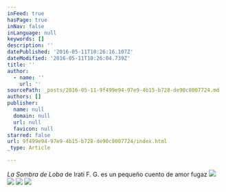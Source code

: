 ```yaml
---
inFeed: true
hasPage: true
inNav: false
inLanguage: null
keywords: []
description: ''
datePublished: '2016-05-11T10:26:16.107Z'
dateModified: '2016-05-11T10:26:04.739Z'
title: ''
author:
  - name: ''
    url: ''
sourcePath: _posts/2016-05-11-9f499e94-97e9-4b15-b728-de90c8007724.md
authors: []
publisher:
  name: null
  domain: null
  url: null
  favicon: null
starred: false
url: 9f499e94-97e9-4b15-b728-de90c8007724/index.html
_type: Article

---
```

_La Sombra de Loba_ de Irati F. G. es un pequeño cuento de amor fugaz
![](https://the-grid-user-content.s3-us-west-2.amazonaws.com/2838c0b9-d022-4c67-8a44-9fb3578f7885.jpg)
![](https://the-grid-user-content.s3-us-west-2.amazonaws.com/9dbc0576-8f43-4387-999e-591d232ad6e4.jpg)
![](https://the-grid-user-content.s3-us-west-2.amazonaws.com/48439cbd-582d-4df0-b6bb-93e7c90a2a66.jpg)
![](https://the-grid-user-content.s3-us-west-2.amazonaws.com/a526073f-463c-4f45-be9a-b6068b960239.jpg)